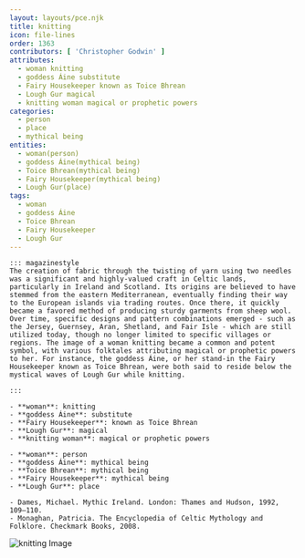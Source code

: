 ```yaml
---
layout: layouts/pce.njk
title: knitting
icon: file-lines
order: 1363
contributors: [ 'Christopher Godwin' ]
attributes:
  - woman knitting
  - goddess Áine substitute
  - Fairy Housekeeper known as Toice Bhrean
  - Lough Gur magical
  - knitting woman magical or prophetic powers
categories:
  - person
  - place
  - mythical being
entities:
  - woman(person)
  - goddess Áine(mythical being)
  - Toice Bhrean(mythical being)
  - Fairy Housekeeper(mythical being)
  - Lough Gur(place)
tags:
  - woman
  - goddess Áine
  - Toice Bhrean
  - Fairy Housekeeper
  - Lough Gur
---
```

``` tab [group1:Info]
::: magazinestyle
The creation of fabric through the twisting of yarn using two needles was a significant and highly-valued craft in Celtic lands, particularly in Ireland and Scotland. Its origins are believed to have stemmed from the eastern Mediterranean, eventually finding their way to the European islands via trading routes. Once there, it quickly became a favored method of producing sturdy garments from sheep wool. Over time, specific designs and pattern combinations emerged - such as the Jersey, Guernsey, Aran, Shetland, and Fair Isle - which are still utilized today, though no longer limited to specific villages or regions. The image of a woman knitting became a common and potent symbol, with various folktales attributing magical or prophetic powers to her. For instance, the goddess Áine, or her stand-in the Fairy Housekeeper known as Toice Bhrean, were both said to reside below the mystical waves of Lough Gur while knitting.

:::
```
``` tab [group1:Attributes]
- **woman**: knitting
- **goddess Áine**: substitute
- **Fairy Housekeeper**: known as Toice Bhrean
- **Lough Gur**: magical
- **knitting woman**: magical or prophetic powers
```
``` tab [group1:Entities]
- **woman**: person
- **goddess Áine**: mythical being
- **Toice Bhrean**: mythical being
- **Fairy Housekeeper**: mythical being
- **Lough Gur**: place
```
``` tab [group1:Sources]
- Dames, Michael. Mythic Ireland. London: Thames and Hudson, 1992, 109–110.
- Monaghan, Patricia. The Encyclopedia of Celtic Mythology and Folklore. Checkmark Books, 2008.
```
![knitting Image](https://upload.wikimedia.org/wikipedia/commons/thumb/0/02/Oma_strickt_Str%C3%BCmpfe.jpg/1200px-Oma_strickt_Str%C3%BCmpfe.jpg)

